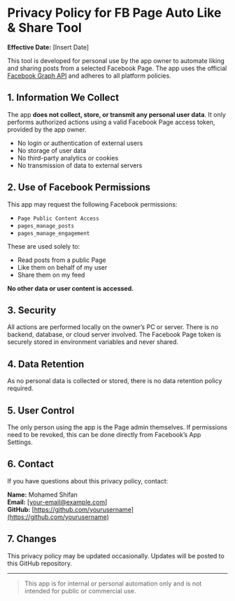 # Privacy Policy for FB Page Auto Like & Share Tool

**Effective Date:** [Insert Date]

This tool is developed for personal use by the app owner to automate liking and sharing posts from a selected Facebook Page. The app uses the official [Facebook Graph API](https://developers.facebook.com/docs/graph-api) and adheres to all platform policies.

## 1. Information We Collect

The app **does not collect, store, or transmit any personal user data**. It only performs authorized actions using a valid Facebook Page access token, provided by the app owner.

- No login or authentication of external users
- No storage of user data
- No third-party analytics or cookies
- No transmission of data to external servers

## 2. Use of Facebook Permissions

This app may request the following Facebook permissions:

- `Page Public Content Access`
- `pages_manage_posts`
- `pages_manage_engagement`

These are used solely to:
- Read posts from a public Page
- Like them on behalf of my user
- Share them on my feed


**No other data or user content is accessed.**

## 3. Security

All actions are performed locally on the owner’s PC or server. There is no backend, database, or cloud server involved. The Facebook Page token is securely stored in environment variables and never shared.

## 4. Data Retention

As no personal data is collected or stored, there is no data retention policy required.

## 5. User Control

The only person using the app is the Page admin themselves. If permissions need to be revoked, this can be done directly from Facebook’s App Settings.

## 6. Contact

If you have questions about this privacy policy, contact:

**Name:** Mohamed Shifan  
**Email:** [your-email@example.com]  
**GitHub:** [https://github.com/yourusername](https://github.com/yourusername)

## 7. Changes

This privacy policy may be updated occasionally. Updates will be posted to this GitHub repository.

---

> This app is for internal or personal automation only and is not intended for public or commercial use.
